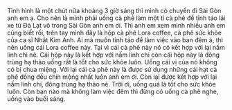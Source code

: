 Tình hình là một chút nữa khoảng 3 giờ sáng thì mình có chuyến đi Sài Gòn anh em ạ. Cho nên là mình phải uống cà phê làm một tí cà phê để tỉnh táo lái xe từ Đà Lạt vô trong Sài Gòn anh em ơi. Thì anh em xem mình nhiều anh em cũng biết rồi, trên tay mình đây là hộp cà phê Lora coffee, cà phê sức khỏe của ca sĩ Nhật Kim Anh. Ai mà muốn tỉnh táo để làm việc vào ban đêm á, thì nên uống cái Lora coffee này. Tại vì cái cà phê này nó có kết hợp với lại nấm linh chi nè. Cái hộp này là kết hợp với nấm linh chi còn cái hộp này là đông trùng hạ thảo uống rất là tốt cho sức khỏe luôn. Uống cái vị của nó không có bị chua miệng. Với lại cái cà phê này là được sử dụng những cái hạt cà phê đồng đều chín mộng nhất luôn anh em ơi. Còn lại được kết hợp với lại nấm linh chi, đông trùng hạ thảo nè. Trời ơi, uống quá là tốt cho sức khỏe luôn. Còn bạn nào mà không làm việc đêm thì đừng có uống cà phê nghe, uống vào buổi sáng.